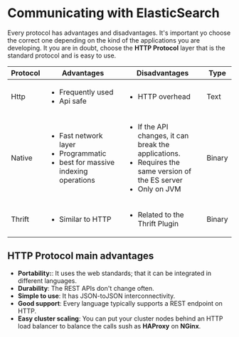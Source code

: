# Communicating with ElasticSearch
Every protocol has advantages and disadvantages. It's important yo choose the correct one depending on the kind of
 the applications you are developing. It you are in doubt, choose the **HTTP Protocol** layer that is the standard
  protocol and is easy to use.
 
| Protocol | Advantages | Disadvantages | Type |
| --- | --- | --- | --- |
| Http | <ul><li>Frequently used</li><li>Api safe</li></ul> | <ul><li>HTTP overhead</li></ul> | Text |
| Native |<ul><li>Fast network layer</li><li>Programmatic</li><li>best for massive indexing operations</li></ul> | <ul><li>If the API changes, it can break the applications.</li><li>Requires the same version of the ES server</li><li>Only on JVM</li></ul> | Binary |
| Thrift | <ul><li>Similar to HTTP</li></ul> | <ul><li>Related to the Thrift Plugin</li></ul> | Binary |

## HTTP Protocol main advantages
- **Portability:**: It uses the web standards; that it can be integrated in different languages.
- **Durability**: The REST APIs don't change often.
- **Simple to use**: It has JSON-toJSON interconnectivity.
- **Good support**: Every language typically supports a REST endpoint on HTTP.
- **Easy cluster scaling**: You can put your cluster nodes behind an HTTP load balancer to balance the calls sush as
 **HAProxy** on **NGinx**.
 